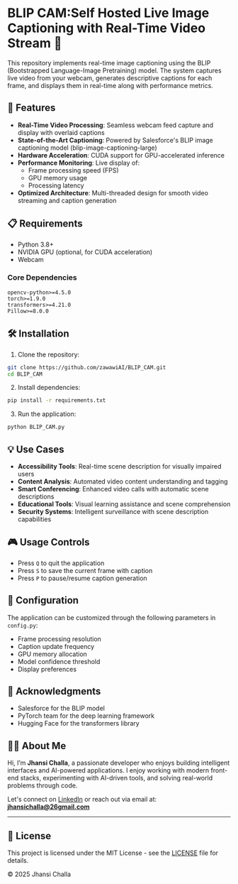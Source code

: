 # BLIP CAM:Self Hosted Live Image Captioning with Real-Time Video Stream 🎥

This repository implements real-time image captioning using the BLIP (Bootstrapped Language-Image Pretraining) model. The system captures live video from your webcam, generates descriptive captions for each frame, and displays them in real-time along with performance metrics.

## 🚀 Features

- **Real-Time Video Processing**: Seamless webcam feed capture and display with overlaid captions
- **State-of-the-Art Captioning**: Powered by Salesforce's BLIP image captioning model (blip-image-captioning-large)
- **Hardware Acceleration**: CUDA support for GPU-accelerated inference
- **Performance Monitoring**: Live display of:
  - Frame processing speed (FPS)
  - GPU memory usage
  - Processing latency
- **Optimized Architecture**: Multi-threaded design for smooth video streaming and caption generation

## 📋 Requirements

- Python 3.8+
- NVIDIA GPU (optional, for CUDA acceleration)
- Webcam

### Core Dependencies
```
opencv-python>=4.5.0
torch>=1.9.0
transformers>=4.21.0
Pillow>=8.0.0
```

## 🛠️ Installation

1. Clone the repository:
```bash
git clone https://github.com/zawawiAI/BLIP_CAM.git
cd BLIP_CAM
```

2. Install dependencies:
```bash
pip install -r requirements.txt
```

3. Run the application:
```bash
python BLIP_CAM.py
```

## 💡 Use Cases

- **Accessibility Tools**: Real-time scene description for visually impaired users
- **Content Analysis**: Automated video content understanding and tagging
- **Smart Conferencing**: Enhanced video calls with automatic scene descriptions
- **Educational Tools**: Visual learning assistance and scene comprehension
- **Security Systems**: Intelligent surveillance with scene description capabilities

## 🎮 Usage Controls

- Press `Q` to quit the application
- Press `S` to save the current frame with caption
- Press `P` to pause/resume caption generation

## 🔧 Configuration

The application can be customized through the following parameters in `config.py`:
- Frame processing resolution
- Caption update frequency
- GPU memory allocation
- Model confidence threshold
- Display preferences



## 🙏 Acknowledgments

- Salesforce for the BLIP model
- PyTorch team for the deep learning framework
- Hugging Face for the transformers library


    


## 👩‍💻 About Me

Hi, I’m **Jhansi Challa**, a passionate developer who enjoys building intelligent interfaces and AI-powered applications. I enjoy working with modern front-end stacks, experimenting with AI-driven tools, and solving real-world problems through code. 

Let's connect on [LinkedIn](linkedin.com/in/challajhansi) or reach out via email at: **jhansichalla@26gmail.com**

---

## 📝 License

This project is licensed under the MIT License - see the [LICENSE](LICENSE) file for details.


© 2025 Jhansi Challa
